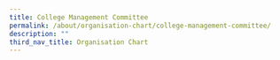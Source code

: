 ```yaml
---
title: College Management Committee
permalink: /about/organisation-chart/college-management-committee/
description: ""
third_nav_title: Organisation Chart
---
```

